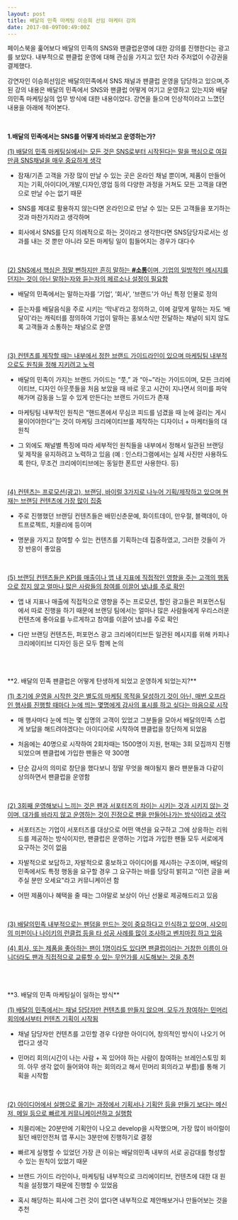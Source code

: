 ```yaml
---
layout: post
title: 배달의 민족 마케팅 이승희 선임 마케터 강의
date: 2017-08-09T00:49:00Z
---
```


페이스북을 훑어보다 배달의 민족의 SNS와 팬클럽운영에 대한 강의를 진행한다는 광고를 보았다. 내부적으로 팬클럽 운영에 대해 관심을 가지고 있던 차라 주저없이 수강권을 결제했다.

강연자인 이승희선임은 배달의민족에서 SNS 채널과 팬클럽 운영을 담당하고 있으며,주된 강의 내용은 배달의 민족에서 SNS와 팬클럽 어떻게 여기고 운영하고 있는지와 배달의민족 마케팅실의 업무 방식에 대한 내용이었다.
강연을 들으며 인상적이라고 느꼈던 내용을 아래에 적어본다.


<br>

**1.배달의 민족에서는 SNS를 어떻게 바라보고 운영하는가?**
<br>

<u>(1) 배달의 민족 마케팅실에서는 모든 것은 SNS로부터 시작된다는 말을 핵심으로 여길만큼 SNS채널을 매우 중요하게 생각</u>

- 잠재/기존 고객을 가장 많이 만날 수 있는 곳은 온라인 채널 뿐이며, 제품이 만들어지는 기획,아이디어,개발,디자인,영업 등의 다양한 과정을 거쳐도 모든 고객을 대면으로 만날 수는 없기 때문

-  SNS를 제대로 활용하지 않는다면 온라인으로 만날 수 있는 모든 고객들을 포기하는 것과 마찬가지라고 생각하며

- 회사에서 SNS를 단지 의례적으로 하는 것이라고 생각한다면 SNS담당자로서는 성과를 내는 것 뿐만 아니라 모든 마케팅 일이 힘들어지는 경우가 대다수 
<br>

<u>(2) SNS에서 핵심은 정말 뻔하지만 흔히 말하는 <b>#소통</b>이며, 기업의 일방적인 메시지를 던지는 것이 아닌  말하는자와 듣는자의 페르소나 설정이 필요함</u>

- 배달의 민족에서는 말하는자를 ‘기업’, ‘회사', ‘브랜드'가 아닌 특정 인물로 정의 

- 듣는자를 배달음식을 주로 시키는 ‘막내’라고 정의하고, 이에 걸맞게 말하는 자도 ‘배달이'라는 캐릭터를 정의하여 기업이 말하는 홍보소식만 전달하는 채널이 되지 않도록 고객들과 소통하는 채널으로 운영
<br>

<u>(3) 컨텐츠를 제작할 때는 내부에서 정한 브랜드 가이드라인이 있으며 마케팅팀 내부적으로도 원칙을 정해 지키려고 노력</u>

- 배달의 민족이 가지는 브랜드 가이드는 “풋,” 과 “아~”라는 가이드이며, 모든 크리에이티브, 디자인 아웃풋들을 처음 보았을 때 바로 웃고 시간이 지나면서 의미를 파악해가며 감동을 느낄 수 있게 만든다는 브랜드 가이드가 존재

- 마케팅팀 내부적인 원칙은 “핸드폰에서 무심코 피드를 넘겼을 때 눈에 걸리는 게시물이어야한다”는 것이 마케팅 크리에이티브를 제작하는 디자이너 + 마케터들의 대원칙 

- 그 외에도 채널별 특징에 따라 세부적인 원칙들을 내부에서 정해서 일관된  브랜딩 및 제작을 유지하려고 노력하고 있음 (예 : 인스타그램에서는 실제 사진만 사용하도록 한다, 무조건 크리에이티브에는 동일한 폰트만 사용한다. 등)
<br>

<u>(4) 컨텐츠는 프로모션(광고), 브랜딩, 바이럴 3가지로 나누어 기획/제작하고 있으며 현재는 브랜딩 컨텐츠에 가장 많이 집중</u>

- 주로 진행했던 브랜딩 컨텐츠들은 배민신춘문예, 화이트데이, 만우절, 블랙데이, 아트프로젝트, 치믈리에 등이며 

- 명분을 가지고 참여할 수 있는 컨텐츠를 기획하는데 집중하였고, 그러한 것들이 가장 반응이 좋았음
<br>

<u>(5) 브랜딩 컨텐츠들은 KPI를 매출이나 앱 내 지표에 직접적인 영향을 주는 고객의 행동으로 잡지 않고 얼마나 많은 사람들의 참여를 이끌어 냈냐를 주로 확인</u>

- 앱 내 지표나 매출에 직접적으로 영향을 주는 프로모션, 할인 광고들은 퍼포먼스팀에서 따로 진행을 하기 때문에 브랜딩 팀에서는 얼마나 많은 사람들에게 우리스러운 컨텐츠에 좋아요를 누르게하고 참여를 이끌어 냈냐를 주로 확인 

- 다만 브랜딩 컨텐츠든, 퍼포먼스 광고 크리에이티브든 일관된 메시지를 위해 카피나 크리에이티브 디자인 등은 모두 함께 논의
<br>

<br>
<br>
**2. 배달의 민족 팬클럽은 어떻게 탄생하게 되었고 운영하게 되었는지?**
<br>

<u>(1) 초기에 운영을 시작한 것은 별도의 마케팅 목적을 달성하기 것이 아닌, 매번 오프라인 행사를 진행할 때마다 눈에 띄는 몇명에게 감사의 표시를 하고 싶다는 마음으로 시작</u>

- 매 행사마다 눈에 띄는 몇 십명의 고객이 있었고 그분들을 모아서 배달의민족 스럽게 보답을 해드려야겠다는 아이디어로 시작하여 팬클럽을 창단하게 되었음

- 처음에는 40명으로 시작하여 2회차때는 1500명이 지원, 현재는 3회 모집까지 진행되었으며 팬클럽에 가입한 팬들은 약 300명

- 단순 감사의 의미로 창단을 했다보니 정말 무엇을 해야될지 몰라 팬분들과 다같이 상의하면서 팬클럽을 운영함
<br>

<u>(2) 3회째 운영해보니 느끼는 것은 팬과 서포터즈의 차이는 시키는 것과 시키지 않는 것이며, 대가를 바라지 않고 운영하는 것이 진정으로 팬을 만들어나가는 방식이라고 생각</u>

- 서포터즈는 기업이 서포터즈를 대상으로 어떤 액션을 요구하고 그에 상응하는 리워드를 제공하는 방식이지만, 팬클럽은 운영하는 기업과 가입한 팬들 모두 서로에게 요구하는 것이 없음 

- 자발적으로 보답하고, 자발적으로 홍보하고 아이디어를 제시하는 구조이며, 배달의 민족에서도 특정 행동을 요구할 경우 그 요구하는 바를 당당히 밝히고 “이런 글을 써주실 분만 오세요"라고 커뮤니케이션 함

- 어떤 제품이나 혜택을 줄 때는 그야말로 보상이 아닌 선물로 제공해드리고 있음
<br>

<u>(3) 배달의민족 내부적으로는 팬덤을 만드는 것이 중요하다고 인식하고 있으며, 샤오미의 미펀이나 나이키의 런클럽 등을 타 성공 사례를 많이 조사하고 벤치마킹 하고 있음</u>

<u>(4) 회사, 또는 제품을 좋아하는 팬이 1명이라도 있다면 팬클럽이라는 거창한 이름이 아니더라도 팬과 직접적으로 교류할 수 있는 무언가를 시도해보는 것을 추천</u>


<br>

<br>
<br>
**3. 배달의 민족 마케팅실이 일하는 방식**
<br>

<u>(1) 배달의 민족에서는 채널 담당자만 컨텐츠를 만들지 않으며, 모두가 참여하는 민머리회의에서부터 컨텐츠 기획이 시작됨</u>

- 채널 담당자만 컨텐츠를 고민할 경우 다양한 아이디어, 창의적인 방식이 나오기 어렵다고 생각

- 민머리 회의(시간이 나는 사람 + 꼭 있어야 하는 사람이 참여하는 브레인스토밍 회의. 아무 생각 없이 들어와야 하는 회의라고 해서 민머리 회의라고 부름)를 통해 기획을 시작함
<br>

<u>(2) 아이디어에서 실행으로 옮기는 과정에서 기획서나 기획안 등을 만들기 보다는 메신저, 메일 등으로 빠르게 커뮤니케이션하고 실행함</u>

- 치믈리에는 20분만에 기획안이 나오고 develop을 시작했으며, 가장 많이 바이럴이 됬던 배민안전처 앱 푸시는 3분만에 진행하기로 결정


- 빠르게 실행할 수 있었던 가장 큰 이유는 배달의민족 내부의 서로 공감대를 형성할 수 있는 원칙이 있었기 때문

- 브랜드 가이드 라인이나, 마케팅팀 내부적으로 크리에이티브, 컨텐츠에 대한 대 원칙을 설정했기 때문에 진행할 수 있었음

- 혹시 해당하는 회사에 그런 것이 없다면 내부적으로 제안해보거나 만들어보는 것을 추천









